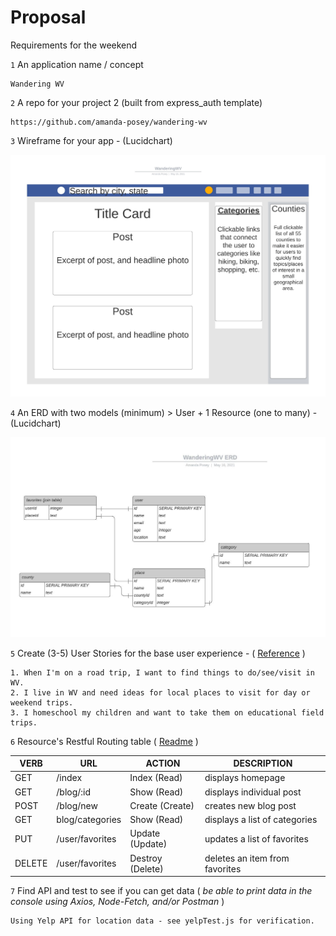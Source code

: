 # Proposal

Requirements for the weekend

`1` An application name / concept 
```text
Wandering WV
```

`2` A repo for your project 2 (built from express_auth template)
```text
https://github.com/amanda-posey/wandering-wv
```

`3` Wireframe for your app - (Lucidchart)

![wireframe](images/WanderingWV.jpeg)

`4` An ERD with two models (minimum) > User + 1 Resource (one to many) - (Lucidchart)

![ERD](images/WanderingWV_ERD.jpeg)

`5` Create (3-5) User Stories for the base user experience - ( [Reference](https://revelry.co/resources/development/user-stories-that-dont-suck/) )
```text
1. When I'm on a road trip, I want to find things to do/see/visit in WV.
2. I live in WV and need ideas for local places to visit for day or weekend trips.
3. I homeschool my children and want to take them on educational field trips.
```

`6` Resource's Restful Routing table ( [Readme](https://romebell.gitbook.io/sei-412/node-express/00readme-1/01intro-to-express/00readme#restful-routing) )

| VERB | URL | ACTION | DESCRIPTION
| ----------- | ----------- | ----------- | ----------- |
| GET | /index | Index (Read) | displays homepage
| GET | /blog/:id | Show (Read) | displays individual post
| POST | /blog/new | Create (Create) | creates new blog post
| GET | blog/categories | Show (Read) | displays a list of categories
| PUT | /user/favorites | Update (Update) | updates a list of favorites
| DELETE | /user/favorites | Destroy (Delete) | deletes an item from favorites


`7` Find API and test to see if you can get data ( *be able to print data in the console using Axios, Node-Fetch, and/or Postman* )
```text
Using Yelp API for location data - see yelpTest.js for verification.
```